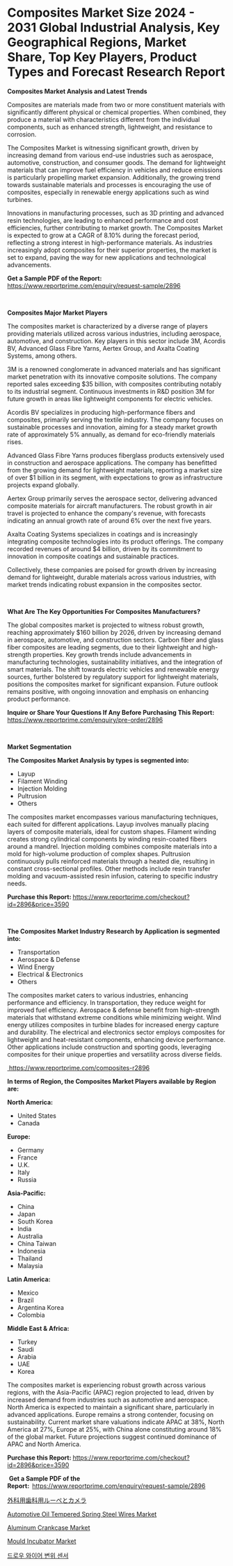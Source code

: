 <p><h1>Composites Market Size 2024 - 2031 Global Industrial Analysis, Key Geographical Regions, Market Share, Top Key Players, Product Types and Forecast Research Report</h1></p><p><strong>Composites Market Analysis and Latest Trends</strong></p>
<p><p>Composites are materials made from two or more constituent materials with significantly different physical or chemical properties. When combined, they produce a material with characteristics different from the individual components, such as enhanced strength, lightweight, and resistance to corrosion.</p><p>The Composites Market is witnessing significant growth, driven by increasing demand from various end-use industries such as aerospace, automotive, construction, and consumer goods. The demand for lightweight materials that can improve fuel efficiency in vehicles and reduce emissions is particularly propelling market expansion. Additionally, the growing trend towards sustainable materials and processes is encouraging the use of composites, especially in renewable energy applications such as wind turbines.</p><p>Innovations in manufacturing processes, such as 3D printing and advanced resin technologies, are leading to enhanced performance and cost efficiencies, further contributing to market growth. The Composites Market is expected to grow at a CAGR of 8.10% during the forecast period, reflecting a strong interest in high-performance materials. As industries increasingly adopt composites for their superior properties, the market is set to expand, paving the way for new applications and technological advancements.</p></p>
<p><strong>Get a Sample PDF of the Report:&nbsp;</strong> <a href="https://www.reportprime.com/enquiry/request-sample/2896">https://www.reportprime.com/enquiry/request-sample/2896</a></p>
<p>&nbsp;</p>
<p><strong>Composites Major Market Players</strong></p>
<p><p>The composites market is characterized by a diverse range of players providing materials utilized across various industries, including aerospace, automotive, and construction. Key players in this sector include 3M, Acordis BV, Advanced Glass Fibre Yarns, Aertex Group, and Axalta Coating Systems, among others.</p><p>3M is a renowned conglomerate in advanced materials and has significant market penetration with its innovative composite solutions. The company reported sales exceeding $35 billion, with composites contributing notably to its industrial segment. Continuous investments in R&D position 3M for future growth in areas like lightweight components for electric vehicles.</p><p>Acordis BV specializes in producing high-performance fibers and composites, primarily serving the textile industry. The company focuses on sustainable processes and innovation, aiming for a steady market growth rate of approximately 5% annually, as demand for eco-friendly materials rises.</p><p>Advanced Glass Fibre Yarns produces fiberglass products extensively used in construction and aerospace applications. The company has benefitted from the growing demand for lightweight materials, reporting a market size of over $1 billion in its segment, with expectations to grow as infrastructure projects expand globally.</p><p>Aertex Group primarily serves the aerospace sector, delivering advanced composite materials for aircraft manufacturers. The robust growth in air travel is projected to enhance the company's revenue, with forecasts indicating an annual growth rate of around 6% over the next five years.</p><p>Axalta Coating Systems specializes in coatings and is increasingly integrating composite technologies into its product offerings. The company recorded revenues of around $4 billion, driven by its commitment to innovation in composite coatings and sustainable practices.</p><p>Collectively, these companies are poised for growth driven by increasing demand for lightweight, durable materials across various industries, with market trends indicating robust expansion in the composites sector.</p></p>
<p>&nbsp;</p>
<p><strong>What Are The Key Opportunities For Composites Manufacturers?</strong></p>
<p><p>The global composites market is projected to witness robust growth, reaching approximately $160 billion by 2026, driven by increasing demand in aerospace, automotive, and construction sectors. Carbon fiber and glass fiber composites are leading segments, due to their lightweight and high-strength properties. Key growth trends include advancements in manufacturing technologies, sustainability initiatives, and the integration of smart materials. The shift towards electric vehicles and renewable energy sources, further bolstered by regulatory support for lightweight materials, positions the composites market for significant expansion. Future outlook remains positive, with ongoing innovation and emphasis on enhancing product performance.</p></p>
<p><strong>Inquire or Share Your Questions If Any Before Purchasing This Report:</strong> <a href="https://www.reportprime.com/enquiry/pre-order/2896">https://www.reportprime.com/enquiry/pre-order/2896</a></p>
<p>&nbsp;</p>
<p><strong>Market Segmentation</strong></p>
<p><strong>The Composites Market Analysis by types is segmented into:</strong></p>
<p><ul><li>Layup</li><li>Filament Winding</li><li>Injection Molding</li><li>Pultrusion</li><li>Others</li></ul></p>
<p><p>The composites market encompasses various manufacturing techniques, each suited for different applications. Layup involves manually placing layers of composite materials, ideal for custom shapes. Filament winding creates strong cylindrical components by winding resin-coated fibers around a mandrel. Injection molding combines composite materials into a mold for high-volume production of complex shapes. Pultrusion continuously pulls reinforced materials through a heated die, resulting in constant cross-sectional profiles. Other methods include resin transfer molding and vacuum-assisted resin infusion, catering to specific industry needs.</p></p>
<p><strong>Purchase this Report:&nbsp;</strong><a href="https://www.reportprime.com/checkout?id=2896&price=3590">https://www.reportprime.com/checkout?id=2896&price=3590</a></p>
<p>&nbsp;</p>
<p><strong>The Composites Market Industry Research by Application is segmented into:</strong></p>
<p><ul><li>Transportation</li><li>Aerospace & Defense</li><li>Wind Energy</li><li>Electrical & Electronics</li><li>Others</li></ul></p>
<p><p>The composites market caters to various industries, enhancing performance and efficiency. In transportation, they reduce weight for improved fuel efficiency. Aerospace & defense benefit from high-strength materials that withstand extreme conditions while minimizing weight. Wind energy utilizes composites in turbine blades for increased energy capture and durability. The electrical and electronics sector employs composites for lightweight and heat-resistant components, enhancing device performance. Other applications include construction and sporting goods, leveraging composites for their unique properties and versatility across diverse fields.</p></p>
<p><a href="https://www.reportprime.com/composites-r2896">&nbsp;https://www.reportprime.com/composites-r2896</a></p>
<p><strong>In terms of Region, the Composites Market Players available by Region are:</strong></p>
<p>
    <p> <strong> North America: </strong>
        <ul>
            <li>United States</li>
            <li>Canada</li>
        </ul>
        </p> 
    <p> <strong> Europe: </strong>
        <ul>
            <li>Germany</li>
            <li>France</li>
            <li>U.K.</li>
            <li>Italy</li>
            <li>Russia</li>
        </ul>
        </p> 
    <p> <strong> Asia-Pacific: </strong>
        <ul>
            <li>China</li>
            <li>Japan</li>
            <li>South Korea</li>
            <li>India</li>
            <li>Australia</li>
            <li>China Taiwan</li>
            <li>Indonesia</li>
            <li>Thailand</li>
            <li>Malaysia</li>
        </ul>
        </p> 
    <p> <strong> Latin America: </strong>
        <ul>
            <li>Mexico</li>
            <li>Brazil</li>
            <li>Argentina Korea</li>
            <li>Colombia</li>
        </ul>
        </p> 
    <p> <strong> Middle East & Africa: </strong>
        <ul>
            <li>Turkey</li>
            <li>Saudi</li>
            <li>Arabia</li>
            <li>UAE</li>
            <li>Korea</li>
        </ul>
    </p>
    </p>
<p><p>The composites market is experiencing robust growth across various regions, with the Asia-Pacific (APAC) region projected to lead, driven by increased demand from industries such as automotive and aerospace. North America is expected to maintain a significant share, particularly in advanced applications. Europe remains a strong contender, focusing on sustainability. Current market share valuations indicate APAC at 38%, North America at 27%, Europe at 25%, with China alone constituting around 18% of the global market. Future projections suggest continued dominance of APAC and North America.</p></p>
<p><strong>Purchase this Report: </strong><a href="https://www.reportprime.com/checkout?id=2896&price=3590">https://www.reportprime.com/checkout?id=2896&price=3590</a></p>
<p>&nbsp;<strong>Get a Sample PDF of the Report:&nbsp;&nbsp;</strong><a href="https://www.reportprime.com/enquiry/request-sample/2896">https://www.reportprime.com/enquiry/request-sample/2896</a></p>
<p><strong></strong></p>
<p><p><a href="https://medium.com/@carengczpoe/%E5%A4%96%E7%A7%91%E7%94%A8%E6%AD%AF%E7%A7%91%E3%83%AB%E3%83%BC%E3%83%9A%E3%81%8A%E3%82%88%E3%81%B3%E3%82%AB%E3%83%A1%E3%83%A9%E7%94%A3%E6%A5%AD%E3%82%BB%E3%82%AF%E3%82%BF%E3%83%BC-2024%E5%B9%B4%E3%81%8B%E3%82%892031%E5%B9%B4%E3%81%BE%E3%81%A7%E3%81%AE%E6%96%B0%E6%8A%80%E8%A1%93%E3%81%A8%E5%B8%82%E5%A0%B4%E5%BD%B1%E9%9F%BF%E3%81%AE%E4%BA%88%E6%B8%AC-579b71b2c924">外科用歯科用ルーペとカメラ</a></p><p><a href="https://issuu.com/reportprime-2/docs/automotive-oil-tempered-spring-stee_9e60246df3a64c">Automotive Oil Tempered Spring Steel Wires Market</a></p><p><a href="https://www.linkedin.com/pulse/aluminum-crankcase-market-trends-strategic-insights-42khe?trackingId=Wu3lLb%2FuQxGwH3uH4EBsHg%3D%3D">Aluminum Crankcase Market</a></p><p><a href="https://medium.com/@colin.arnold9078/global-mould-incubator-market-trends-and-innovations-a-forward-looking-analysis-2024-2031-c0423b41f901">Mould Incubator Market</a></p><p><a href="https://medium.com/@nargishadi90/2024%EB%85%84%EB%B6%80%ED%84%B0-2031%EB%85%84%EA%B9%8C%EC%A7%80-%EC%99%80%EC%9D%B4%EC%96%B4-%EB%B3%80%EC%9C%84-%EC%84%BC%EC%84%9C-%EC%8B%9C%EC%9E%A5%EC%9D%98-%EC%8B%A0%ED%9D%A5-%EB%8F%99%ED%96%A5-%EB%B0%8F-%ED%96%A5%ED%9B%84-%EC%A0%84%EB%A7%9D-%EA%B7%B8%EB%A6%AC%EA%B8%B0-7442fd7c664b">드로우 와이어 변위 센서</a></p></p>